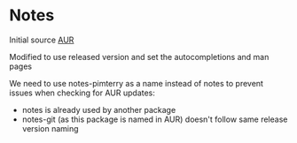 # Notes

Initial source [AUR](https://aur.archlinux.org/cgit/aur.git/tree/PKGBUILD?h=notes-git)

Modified to use released version and set the autocompletions and man pages

We need to use notes-pimterry as a name instead of notes
to prevent issues when checking for AUR updates:
- notes is already used by another package
- notes-git (as this package is named in AUR) doesn't follow same release version naming
